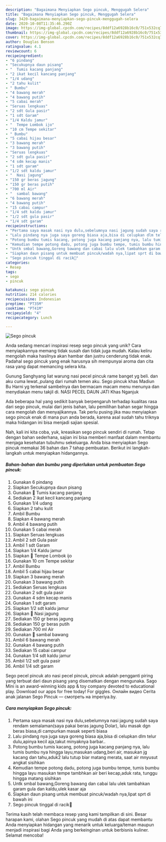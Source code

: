 ```yaml
---
description: "Bagaimana Menyiapkan Sego pincuk, Menggugah Selera"
title: "Bagaimana Menyiapkan Sego pincuk, Menggugah Selera"
slug: 3420-bagaimana-menyiapkan-sego-pincuk-menggugah-selera
date: 2020-10-08T11:35:46.290Z
image: https://img-global.cpcdn.com/recipes/8ddf12a6928b16c0/751x532cq70/sego-pincuk-foto-resep-utama.jpg
thumbnail: https://img-global.cpcdn.com/recipes/8ddf12a6928b16c0/751x532cq70/sego-pincuk-foto-resep-utama.jpg
cover: https://img-global.cpcdn.com/recipes/8ddf12a6928b16c0/751x532cq70/sego-pincuk-foto-resep-utama.jpg
author: Douglas Benson
ratingvalue: 4.1
reviewcount: 6
recipeingredient:
- "6 pindang"
- "Secukupnya daun pisang"
- "  Tumis kacang panjang"
- "2 ikat kecil kancang panjang"
- "1/4 udang"
- "2 tahu kulit"
- " Bumbu"
- "4 bawang merah"
- "4 bawang putih"
- "5 cabai merah"
- "Seruas lengkuas"
- "2 sdt Gula pasir"
- "1 sdt Garam"
- "1/4 Kaldu jamur"
- "  Tempe Lombok ijo"
- "10 cm Tempe sekitar"
- " Bumbu"
- "5 cabai hijau besar"
- "3 bawang merah"
- "3 bawang putih"
- "Seruas lengkuas"
- "2 sdt gula pasir"
- "4 sdm kecap manis"
- "1 sdt garam"
- "1/2 sdt kaldu jamur"
- "  Nasi jagung"
- "150 gr beras jagung"
- "150 gr beras putih"
- "700 ml Air"
- "  sambal bawang"
- "6 bawang merah"
- "4 bawang putih"
- "15 cabai campur"
- "1/4 sdt kaldu jamur"
- "1/2 sdt gula pasir"
- "1/4 sdt garam"
recipeinstructions:
- "Pertama saya masak nasi nya dulu,sebelumnya nasi jagung sudah saya rendam semalaman(saya pakai beras jagung Dolar), lalu masak dgn beras biasa,di campurkan masak seperti biasa"
- "Lalu pindang nya juga saya goreng biasa aja,bisa di celupkan dlm telur dulu,apinya kecil aja,takut minyaknya barbar.."
- "Potong bumbu tumis kacang, potong juga kacang panjang nya, lalu tumis bumbu nya hingga layu,masukan udang,beri air, masukan jg kacang dan tahu,aduk2 lalu tutup biar matang merata, saat air mnyusut angkat sisihkan"
- "Kemudian tempe potong dadu, potong juga bumbu tempe, tumis bumbu hingga layu masukan tempe tambhkan air beri kecap,aduk rata, tunggu hingga matang sisihkan"
- "Untk smbal bawang,Goreng bawang dan cabai lalu ulek tambahkan garam gula dan kaldu,ulek kasar aja"
- "Siapkan daun pisang untuk membuat pincuk/wadah nya,lipat sprt di bawah ini"
- "Sego pincuk tinggal di racik💖"
categories:
- Resep
tags:
- sego
- pincuk

katakunci: sego pincuk 
nutrition: 214 calories
recipecuisine: Indonesian
preptime: "PT35M"
cooktime: "PT41M"
recipeyield: "4"
recipecategory: Lunch

---
```



![Sego pincuk](https://img-global.cpcdn.com/recipes/8ddf12a6928b16c0/751x532cq70/sego-pincuk-foto-resep-utama.jpg)

Anda sedang mencari inspirasi resep sego pincuk yang unik? Cara menyiapkannya memang tidak susah dan tidak juga mudah. Kalau keliru mengolah maka hasilnya akan hambar dan justru cenderung tidak enak. Padahal sego pincuk yang enak harusnya sih mempunyai aroma dan cita rasa yang dapat memancing selera kita.

Gunung Sanghyang liat warung nasi pecel pincuk rame banget yg beli. dan aku cuma lewat.,pulang dari rumah temen aku. Sego pincuk khas Madiun Bu Harni yg terkenal sambelnya dan bermacam macam menu menunya dan menydiakan menu takjil di. NASI PECEL DAUN JATI Khas Nganjuk

Ada beberapa hal yang sedikit banyak berpengaruh terhadap kualitas rasa dari sego pincuk, mulai dari jenis bahan, lalu pemilihan bahan segar hingga cara mengolah dan menyajikannya. Tak perlu pusing jika mau menyiapkan sego pincuk enak di mana pun anda berada, karena asal sudah tahu triknya maka hidangan ini bisa menjadi sajian spesial.


Nah, kali ini kita coba, yuk, kreasikan sego pincuk sendiri di rumah. Tetap dengan bahan sederhana, sajian ini bisa memberi manfaat dalam membantu menjaga kesehatan tubuhmu sekeluarga. Anda bisa menyiapkan Sego pincuk memakai 36 bahan dan 7 tahap pembuatan. Berikut ini langkah-langkah untuk menyiapkan hidangannya.

<!--inarticleads1-->

##### Bahan-bahan dan bumbu yang diperlukan untuk pembuatan Sego pincuk:

1. Gunakan 6 pindang
1. Siapkan Secukupnya daun pisang
1. Gunakan  💖 Tumis kacang panjang
1. Sediakan 2 ikat kecil kancang panjang
1. Gunakan 1/4 udang
1. Siapkan 2 tahu kulit
1. Ambil  Bumbu
1. Siapkan 4 bawang merah
1. Ambil 4 bawang putih
1. Gunakan 5 cabai merah
1. Siapkan Seruas lengkuas
1. Ambil 2 sdt Gula pasir
1. Ambil 1 sdt Garam
1. Siapkan 1/4 Kaldu jamur
1. Siapkan  💖 Tempe Lombok ijo
1. Gunakan 10 cm Tempe sekitar
1. Ambil  Bumbu
1. Ambil 5 cabai hijau besar
1. Siapkan 3 bawang merah
1. Gunakan 3 bawang putih
1. Sediakan Seruas lengkuas
1. Gunakan 2 sdt gula pasir
1. Gunakan 4 sdm kecap manis
1. Gunakan 1 sdt garam
1. Siapkan 1/2 sdt kaldu jamur
1. Siapkan  💖 Nasi jagung
1. Sediakan 150 gr beras jagung
1. Sediakan 150 gr beras putih
1. Sediakan 700 ml Air
1. Gunakan  💖 sambal bawang
1. Ambil 6 bawang merah
1. Gunakan 4 bawang putih
1. Sediakan 15 cabai campur
1. Gunakan 1/4 sdt kaldu jamur
1. Ambil 1/2 sdt gula pasir
1. Ambil 1/4 sdt garam


Sego pecel pincuk ato nasi pecel pincuk, pincuk adalah pengganti piring yang terbuat dari daun pisang yang disematkan dengan mengunaka. Sago Mini is an award-winning kids app &amp; toy company devoted to educational play. Download our apps for free today! For giggles. Онлайн видео Cerita anak jalanan Sego Pincuk — смотреть на imperiya.by. 

<!--inarticleads2-->

##### Cara menyiapkan Sego pincuk:

1. Pertama saya masak nasi nya dulu,sebelumnya nasi jagung sudah saya rendam semalaman(saya pakai beras jagung Dolar), lalu masak dgn beras biasa,di campurkan masak seperti biasa
1. Lalu pindang nya juga saya goreng biasa aja,bisa di celupkan dlm telur dulu,apinya kecil aja,takut minyaknya barbar..
1. Potong bumbu tumis kacang, potong juga kacang panjang nya, lalu tumis bumbu nya hingga layu,masukan udang,beri air, masukan jg kacang dan tahu,aduk2 lalu tutup biar matang merata, saat air mnyusut angkat sisihkan
1. Kemudian tempe potong dadu, potong juga bumbu tempe, tumis bumbu hingga layu masukan tempe tambhkan air beri kecap,aduk rata, tunggu hingga matang sisihkan
1. Untk smbal bawang,Goreng bawang dan cabai lalu ulek tambahkan garam gula dan kaldu,ulek kasar aja
1. Siapkan daun pisang untuk membuat pincuk/wadah nya,lipat sprt di bawah ini
1. Sego pincuk tinggal di racik💖




Terima kasih telah membaca resep yang kami tampilkan di sini. Besar harapan kami, olahan Sego pincuk yang mudah di atas dapat membantu Anda menyiapkan hidangan yang menarik untuk keluarga/teman maupun menjadi inspirasi bagi Anda yang berkeinginan untuk berbisnis kuliner. Selamat mencoba!
